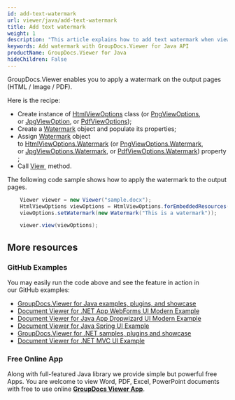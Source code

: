 ```yaml
---
id: add-text-watermark
url: viewer/java/add-text-watermark
title: Add text watermark
weight: 1
description: "This article explains how to add text watermark when viewing documents with GroupDocs.Viewer within your Java applications."
keywords: Add watermark with GroupDocs.Viewer for Java API
productName: GroupDocs.Viewer for Java
hideChildren: False
---
```

GroupDocs.Viewer enables you to apply a watermark on the output pages (HTML / Image / PDF). 

Here is the recipe: 

*   Create instance of [HtmlViewOptions](https://apireference.groupdocs.com/viewer/java/com.groupdocs.viewer.options/HtmlViewOptions) class (or [PngViewOptions](https://apireference.groupdocs.com/viewer/java/com.groupdocs.viewer.options/PngViewOptions), or [JpgViewOption](https://apireference.groupdocs.com/viewer/java/com.groupdocs.viewer.options/JpgViewOptions), or [PdfViewOptions](https://apireference.groupdocs.com/viewer/java/com.groupdocs.viewer.options/PdfViewOptions));
*   Create a [Watermark](https://apireference.groupdocs.com/java/viewer/groupdocs.viewer.options/watermark) object and populate its properties;
*   Assign [Watermark](https://apireference.groupdocs.com/java/viewer/groupdocs.viewer.options/watermark) object to [HtmlViewOptions.Watermark](https://apireference.groupdocs.com/java/viewer/groupdocs.viewer.options/viewoptions/properties/watermark) (or [PngViewOptions.Watermark](https://apireference.groupdocs.com/java/viewer/groupdocs.viewer.options/viewoptions/properties/watermark), or [JpgViewOptions.](https://apireference.groupdocs.com/java/viewer/groupdocs.viewer.options/viewoptions/properties/watermark)[Watermark](https://apireference.groupdocs.com/viewer/java/com.groupdocs.viewer.options/JpgViewOptions), or [PdfViewOptions.Watermark](https://apireference.groupdocs.com/java/viewer/groupdocs.viewer.options/viewoptions/properties/watermark)) property;
*   Call [View ](https://apireference.groupdocs.com/java/viewer/groupdocs.viewer/viewer/methods/view) method.

The following code sample shows how to apply the watermark to the output pages.

```java
    Viewer viewer = new Viewer("sample.docx");
    HtmlViewOptions viewOptions = HtmlViewOptions.forEmbeddedResources();
    viewOptions.setWatermark(new Watermark("This is a watermark"));

    viewer.view(viewOptions);
```

## More resources
### GitHub Examples
You may easily run the code above and see the feature in action in our GitHub examples:
*   [GroupDocs.Viewer for Java examples, plugins, and showcase](https://github.com/groupdocs-viewer/GroupDocs.Viewer-for-Java)
*   [Document Viewer for .NET App WebForms UI Modern Example](https://github.com/groupdocs-viewer/GroupDocs.Viewer-for-Java-WebForms)    
*   [Document Viewer for Java App Dropwizard UI Modern Example](https://github.com/groupdocs-viewer/GroupDocs.Viewer-for-Java-Dropwizard)    
*   [Document Viewer for Java Spring UI Example](https://github.com/groupdocs-viewer/GroupDocs.Viewer-for-Java-Spring)
*   [GroupDocs.Viewer for .NET samples, plugins and showcase](https://github.com/groupdocs-viewer/GroupDocs.Viewer-for-.NET)
*   [Document Viewer for .NET MVC UI Example](https://github.com/groupdocs-viewer/GroupDocs.Viewer-for-Java-MVC)     

### Free Online App
Along with full-featured Java library we provide simple but powerful free Apps.
You are welcome to view Word, PDF, Excel, PowerPoint documents with free to use online **[GroupDocs Viewer App](https://products.groupdocs.app/viewer)**.